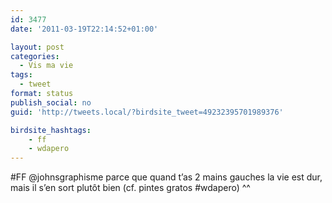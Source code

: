 ```yaml
---
id: 3477
date: '2011-03-19T22:14:52+01:00'

layout: post
categories:
  - Vis ma vie
tags:
  - tweet
format: status
publish_social: no
guid: 'http://tweets.local/?birdsite_tweet=49232395701989376'

birdsite_hashtags:
    - ff
    - wdapero
---
```


\#FF @johnsgraphisme parce que quand t’as 2 mains gauches la vie est dur, mais il s’en sort plutôt bien (cf. pintes gratos #wdapero) ^^